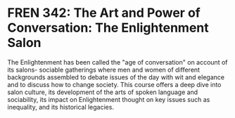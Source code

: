 # FREN 342: The Art and Power of Conversation: The Enlightenment Salon

The Enlightenment has been called the "age of conversation" on account of its salons- sociable gatherings where men and women of different backgrounds assembled to debate issues of the day with wit and elegance and to discuss how to change society. This course offers a deep dive into salon culture, its development of the arts of spoken language and sociability, its impact on Enlightenment thought on key issues such as inequality, and its historical legacies.